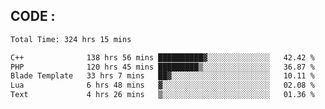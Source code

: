 ## CODE :
<!--START_SECTION:waka-->

```txt
Total Time: 324 hrs 15 mins

C++              138 hrs 56 mins ██████████▓░░░░░░░░░░░░░░   42.42 %
PHP              120 hrs 45 mins █████████▒░░░░░░░░░░░░░░░   36.87 %
Blade Template   33 hrs 7 mins   ██▓░░░░░░░░░░░░░░░░░░░░░░   10.11 %
Lua              6 hrs 48 mins   ▓░░░░░░░░░░░░░░░░░░░░░░░░   02.08 %
Text             4 hrs 26 mins   ▒░░░░░░░░░░░░░░░░░░░░░░░░   01.36 %
```

<!--END_SECTION:waka-->

